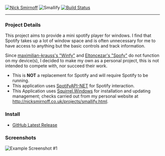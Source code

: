 <a href="http://nicksmirnoff.co.uk/"><img src="http://i.imgur.com/gHBdEQk.png" alt="Nick Smirnoff"/></a>
<a><img src="https://i.imgur.com/8NHjLLG.png" alt="Smallify" /></a>
<a href="http://nicksmirnoff.co.uk/projects/smallify.html"><img src="https://img.shields.io/badge/build-passing-green.svg" alt="Build Status"/></a>
***
### Project Details
This project aims to provide a mini spotify player for windows. I find that Spotify takes up a lot of window space and is often unnecessary for me to have access to anything but the basic controls and track information.

Since [maximilian-krauss's "Winfy"](https://github.com/maximilian-krauss/Winfy) and [Eltoncezar's "Spofy"](https://github.com/eltoncezar/Spofy) do not function on my device(s), I decided to make my own as a personal project, this is not intended to compete with, nor succeed their work.

- This is **NOT** a replacement for Spotify and will require Spotify to be running.
- This application uses [SpotifyAPI-NET](https://github.com/JohnnyCrazy/SpotifyAPI-NET) for Spotify interaction.
- This Application uses [Squirrel.Windows](https://github.com/Squirrel/Squirrel.Windows) for installation and updating management; checks carried out from my personal website at http://nicksmirnoff.co.uk/projects/smallify.html.

### Install
- [GitHub Latest Release](https://github.com/Hypzeh/Smallify/releases/latest)

### Screenshots
![Example Screenshot #1](https://i.imgur.com/B3XZzXj.png)
